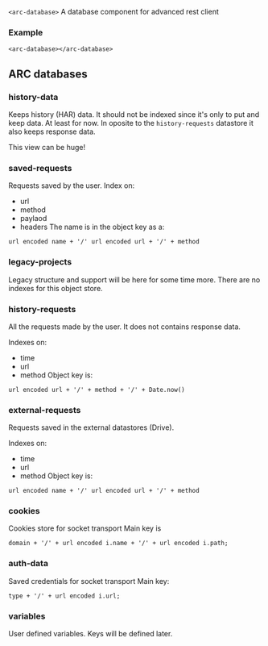 
`<arc-database>` A database component for advanced rest client

### Example
```
<arc-database></arc-database>
```

## ARC databases

### history-data
Keeps history (HAR) data. It should not be indexed since it's only to put and keep data.
At least for now. In oposite to the `history-requests` datastore it also keeps response data.

This view can be huge!

### saved-requests
Requests saved by the user.
Index on:
- url
- method
- paylaod
- headers
The name is in the object key as a:
```
url encoded name + '/' url encoded url + '/' + method
```

### legacy-projects
Legacy structure and support will be here for some time more.
There are no indexes for this object store.

### history-requests
All the requests made by the user. It does not contains response data.

Indexes on:
- time
- url
- method
Object key is:
```
url encoded url + '/' + method + '/' + Date.now()
```

### external-requests
Requests saved in the external datastores (Drive).

Indexes on:
- time
- url
- method
Object key is:
```
url encoded name + '/' url encoded url + '/' + method
```

### cookies
Cookies store for socket transport
Main key is
```
domain + '/' + url encoded i.name + '/' + url encoded i.path;
```

### auth-data
Saved credentials for socket transport
Main key:
```
type + '/' + url encoded i.url;
```

### variables
User defined variables.
Keys will be defined later.

